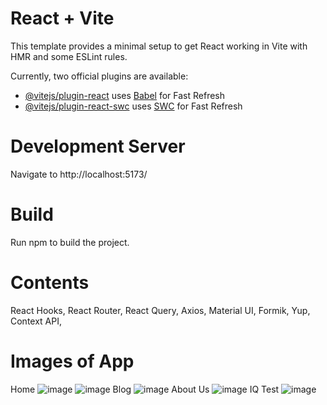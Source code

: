 # React + Vite

This template provides a minimal setup to get React working in Vite with HMR and some ESLint rules.

Currently, two official plugins are available:

- [@vitejs/plugin-react](https://github.com/vitejs/vite-plugin-react/blob/main/packages/plugin-react/README.md) uses [Babel](https://babeljs.io/) for Fast Refresh
- [@vitejs/plugin-react-swc](https://github.com/vitejs/vite-plugin-react-swc) uses [SWC](https://swc.rs/) for Fast Refresh

# Development Server
Navigate to http://localhost:5173/

# Build
Run npm to build the project.

# Contents
React Hooks, React Router, React Query, Axios, Material UI, Formik, Yup, Context API,

# Images of App
Home
![image](https://github.com/MetinTopcu/IQTestWeb-Frontend-/assets/70098939/9d31d3e0-4d0f-431c-99bc-369405095aec)
![image](https://github.com/MetinTopcu/IQTestWeb-Frontend-/assets/70098939/082ba6fb-b4e5-4600-88d0-7712d83bf398)
Blog
![image](https://github.com/MetinTopcu/IQTestWeb-Frontend-/assets/70098939/7d7e6237-906f-4205-9545-5ee716fb5b4d)
About Us
![image](https://github.com/MetinTopcu/IQTestWeb-Frontend-/assets/70098939/6c23d003-6f5c-4f65-8291-aaeb5aca146d)
IQ Test
![image](https://github.com/MetinTopcu/IQTestWeb-Frontend-/assets/70098939/200a61a1-d3bb-481c-aee9-046272aec11f)



